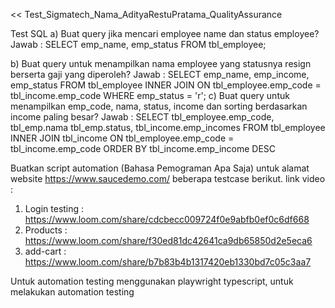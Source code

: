<< Test_Sigmatech_Nama_AdityaRestuPratama_QualityAssurance

Test SQL
a) Buat query jika mencari employee name dan status employee?
   Jawab : 
   SELECT emp_name, emp_status FROM tbl_employee;
   
b) Buat query untuk menampilkan nama employee yang statusnya resign berserta gaji yang diperoleh?
   Jawab :
   SELECT emp_name, emp_income, emp_status FROM tbl_employee
   INNER JOIN ON tbl_employee.emp_code = tbl_income.emp_code
   WHERE emp_status = 'r';
c) Buat query untuk menampilkan emp_code, nama, status, income dan sorting berdasarkan income
paling besar?
   Jawab :
   SELECT tbl_employee.emp_code, tbl_emp.nama tbl_emp.status, tbl_income.emp_incomes
   FROM tbl_employee 
   INNER JOIN tbl_income ON tbl_employee.emp_code = tbl_income.emp_code 
   ORDER BY tbl_income.emp_income DESC
   

Buatkan script automation (Bahasa Pemograman Apa Saja) untuk alamat website
https://www.saucedemo.com/ beberapa testcase berikut.
link video :
1) Login testing : https://www.loom.com/share/cdcbecc009724f0e9abfb0ef0c6df668
2) Products : https://www.loom.com/share/f30ed81dc42641ca9db65850d2e5eca6
3) add-cart : https://www.loom.com/share/b7b83b4b1317420eb1330bd7c05c3aa7

Untuk automation testing menggunakan playwright typescript, untuk melakukan automation testing
